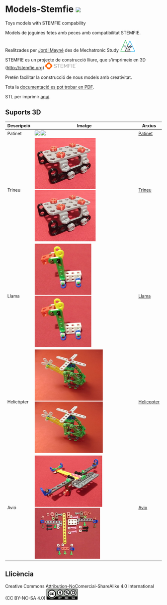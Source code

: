 # Models-Stemfie  <img src="Imatges/UnderConstruction.png" width="50" />

Toys models with STEMFIE compability

Models de joguines fetes amb peces amb compatibilitat STEMFIE. 

Realitzades per [Jordi Mayné](https://github.com/maynej) des de Mechatronic Study <img src="Patinet/Imatges/Logo3senseFons.png" width="50" />

STEMFIE es un projecte de construcció lliure, que s'imprimeix en 3D (http://stemfie.org) <img src="Patinet/Imatges/LogoSTEMFIE.png" width="100" />

Pretén facilitar la construcció de nous models amb creativitat. 

Tota la [documentació es pot trobar en PDF](https://github.com/maynej/Electronics-Stemfie/tree/main/Doc).

STL per imprimir [aquí](https://github.com/maynej/Electronics-Stemfie).

## Suports 3D
  
Descripció         | Imatge          | Arxius         
------------- | ------------- | ------------- 
Patinet |![](Painet/Imatges/Patinet.jpg) ![](Painet/Imatges/Patinet.jpg) | [Patinet](https://github.com/maynej/Models-Stemfie/Patinet/STL/)
Trineu |![](Trineu/Imatges/Trineu.jpg) ![](Trineu/Imatges/Trineu.jpg) | [Trineu](https://github.com/maynej/Models-Stemfie/Trineu/STL/)
Llama |![](Llama/Imatges/Llama.jpg) ![](Llama/Imatges/Llama.jpg) | [Llama](https://github.com/maynej/Models-Stemfie/Llama/STL/)
Helicòpter |![](Helicopter/Imatges/Helicopter.jpg) ![](Helicopter/Imatges/Helicopter.jpg) | [Helicopter](https://github.com/maynej/Models-Stemfie/Helicopter/STL/)
Avió |![](Avio/Imatges/Avio2.jpg) ![](Avio/Imatges/AvioAss.jpg) | [Avio](https://github.com/maynej/Models-Stemfie/Avio/STL/)


## Llicència

Creative Commons Attribution-NoComercial-ShareAlike 4.0 International (CC BY-NC-SA 4.0)  <img src="Patinet/Imatges/CC.png" width="100" />
